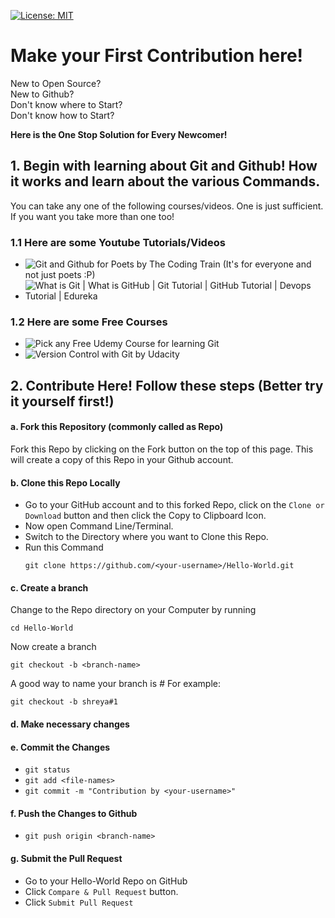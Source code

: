 [![License: MIT](https://img.shields.io/badge/License-MIT-green.svg)](https://opensource.org/licenses/MIT)

# Make your First Contribution here!

New to Open Source?  
New to Github?  
Don't know where to Start?  
Don't know how to Start?  

**Here is the One Stop Solution for Every Newcomer!**

## 1. Begin with learning about Git and Github! How it works and learn about the various Commands.

You can take any one of the following courses/videos. One is just sufficient. If you want you take more than one too! 

### 1.1 Here are some Youtube Tutorials/Videos
* ![Git and Github for Poets by The Coding Train](https://www.youtube.com/playlist?list=PLRqwX-V7Uu6ZF9C0YMKuns9sLDzK6zoiV) (It's for everyone and not just poets :P)
* ![What is Git | What is GitHub | Git Tutorial | GitHub Tutorial | Devops Tutorial | Edureka](https://www.youtube.com/watch?v=xuB1Id2Wxak&start_radio=1&list=RDxuB1Id2Wxak)

### 1.2 Here are some Free Courses
* ![Pick any Free Udemy Course for learning Git](https://www.udemy.com/courses/search/?q=git&src=ukw&p=1&price=price-free&lang=en)
* ![Version Control with Git by Udacity](https://in.udacity.com/course/version-control-with-git--ud123)

## 2. Contribute Here! Follow these steps (Better try it yourself first!)

#### a. Fork this Repository (commonly called as Repo)
Fork this Repo by clicking on the Fork button on the top of this page. This will create a copy of this Repo in your Github account.

#### b. Clone this Repo Locally
* Go to your GitHub account and to this forked Repo, click on the `Clone or Download` button and then click the Copy to Clipboard Icon.
* Now open Command Line/Terminal.
* Switch to the Directory where you want to Clone this Repo.
* Run this Command
  ```
  git clone https://github.com/<your-username>/Hello-World.git
  ```

#### c. Create a branch
Change to the Repo directory on your Computer by running
```
cd Hello-World
```
Now create a branch
```
git checkout -b <branch-name>
```
A good way to name your branch is *<your-username>#<issue-number>*
For example:
```
git checkout -b shreya#1
```

#### d. Make necessary changes

#### e. Commit the Changes
* `git status`
* `git add <file-names>`
* `git commit -m "Contribution by <your-username>"`

#### f. Push the Changes to Github
* `git push origin <branch-name>`

#### g. Submit the Pull Request
* Go to your Hello-World Repo on GitHub
* Click `Compare & Pull Request` button.
* Click `Submit Pull Request`

